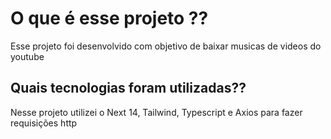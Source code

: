 <h1>O que é esse projeto ??</h1>
<p>Esse projeto foi desenvolvido com objetivo de baixar musicas de videos do youtube</p>
<h2>Quais tecnologias foram utilizadas??</h2>
<p>Nesse projeto utilizei o Next 14, Tailwind, Typescript e Axios para fazer requisições http</p>